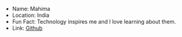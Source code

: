- Name: Mahima
- Location: India
- Fun Fact: Technology inspires me and I love learning about them.
- Link: [Github](https://github.com/MAHIMA01)
